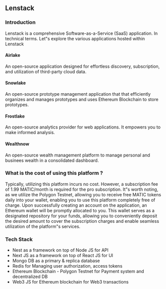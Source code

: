 ## Lenstack

### Introduction

Lenstack is a comprehensive Software-as-a-Service (SaaS) application. In technical terms. Let"s explore the various applications hosted within Lenstack

#### Airlake
An open-source application designed for effortless discovery, subscription, and utilization of third-party cloud data.

#### Snowlake
An open-source prototype management application that that efficiently organizes and manages prototypes and uses Ethereum Blockchain to store prototypes.

#### Frostlake
An open-source analytics provider for web applications. It empowers you to make informed analysis.

#### Wealthnow
An open-source wealth management platform to manage personal and businees wealth in a consolidated dashboard.

### What is the cost of using this platform ?

Typically, utilizing this platform incurs no cost. However, a subscription fee of 1.99 MATIC/month is required for the pro subscription. It"s worth noting, as we utilize the Polygon Testnet, allowing you to receive free MATIC tokens daily into your wallet, enabling you to use this platform completely free of charge.
Upon successfully creating an account on the application, an Ethereum wallet will be promptly allocated to you. This wallet serves as a designated repository for your funds, allowing you to conveniently deposit the desired amount to cover the subscription charges and enable seamless utilization of the platform"s services.

### Tech Stack

* Nest as a framework on top of Node JS for API
* Next JS as a framework on top of React JS for UI
* Mongo DB as a primary & replica database
* Redis for Managing user authorization, access tokens
* Ethereum Blockchain - Polygon Testnet for Payment system and decentralized DB
* Web3 JS for Ethereum blockchain for Web3 transactions